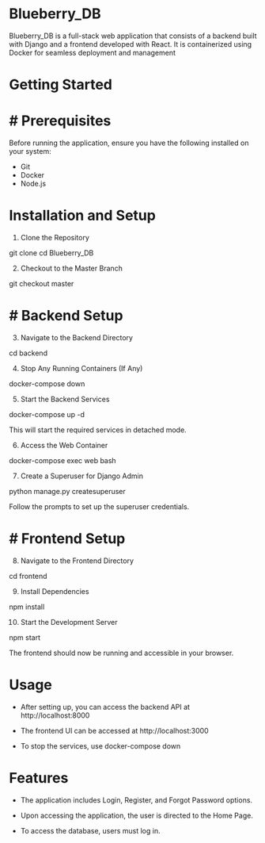 # Blueberry_DB


Blueberry_DB is a full-stack web application that consists of a backend built with Django and a frontend developed with React. It is containerized using Docker for seamless deployment and management

# Getting Started

# # Prerequisites

Before running the application, ensure you have the following installed on your system:

- Git
- Docker
- Node.js



# Installation and Setup

1. Clone the Repository

git clone <repository-url>
cd Blueberry_DB

2. Checkout to the Master Branch

git checkout master

# # Backend Setup

3. Navigate to the Backend Directory

cd backend

4. Stop Any Running Containers (If Any)

docker-compose down

5. Start the Backend Services

docker-compose up -d

This will start the required services in detached mode.

6. Access the Web Container

docker-compose exec web bash

7. Create a Superuser for Django Admin

python manage.py createsuperuser

Follow the prompts to set up the superuser credentials.


# # Frontend Setup

8. Navigate to the Frontend Directory

cd frontend

9. Install Dependencies

npm install

10. Start the Development Server

npm start

The frontend should now be running and accessible in your browser.

# Usage

- After setting up, you can access the backend API at http://localhost:8000

- The frontend UI can be accessed at http://localhost:3000

- To stop the services, use docker-compose down

# Features

- The application includes Login, Register, and Forgot Password options.

- Upon accessing the application, the user is directed to the Home Page.

- To access the database, users must log in.